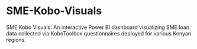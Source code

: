 # SME-Kobo-Visuals
SME Kobo Visuals: An interactive Power BI dashboard visualizing SME loan data collected via KoboToolbox questionnaires deployed for various Kenyan regions.
